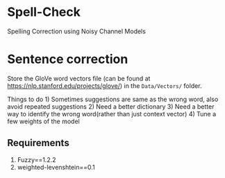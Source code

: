 # Spell-Check
Spelling Correction using Noisy Channel Models

# Sentence correction
Store the GloVe word vectors file (can be found at https://nlp.stanford.edu/projects/glove/) in the `Data/Vectors/` folder.

Things to do
	1) Sometimes suggestions are same as the wrong word, also avoid repeated suggestions
	2) Need a better dictionary
	3) Need a better way to identify the wrong word(rather than just context vector)
	4) Tune a few weights of the model

## Requirements
1. Fuzzy==1.2.2
2. weighted-levenshtein==0.1

